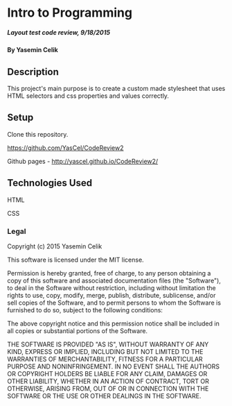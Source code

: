 # Intro to Programming

##### Layout test code review, 9/18/2015

#### By Yasemin Celik

## Description

This project's main purpose is to create a custom made stylesheet that uses HTML selectors and css properties and values correctly.


## Setup

Clone this repository.

https://github.com/YasCel/CodeReview2

Github pages - http://yascel.github.io/CodeReview2/

## Technologies Used

HTML

CSS

### Legal

Copyright (c) 2015 Yasemin Celik

This software is licensed under the MIT license.

Permission is hereby granted, free of charge, to any person obtaining a copy
of this software and associated documentation files (the "Software"), to deal
in the Software without restriction, including without limitation the rights
to use, copy, modify, merge, publish, distribute, sublicense, and/or sell
copies of the Software, and to permit persons to whom the Software is
furnished to do so, subject to the following conditions:

The above copyright notice and this permission notice shall be included in
all copies or substantial portions of the Software.

THE SOFTWARE IS PROVIDED "AS IS", WITHOUT WARRANTY OF ANY KIND, EXPRESS OR
IMPLIED, INCLUDING BUT NOT LIMITED TO THE WARRANTIES OF MERCHANTABILITY,
FITNESS FOR A PARTICULAR PURPOSE AND NONINFRINGEMENT. IN NO EVENT SHALL THE
AUTHORS OR COPYRIGHT HOLDERS BE LIABLE FOR ANY CLAIM, DAMAGES OR OTHER
LIABILITY, WHETHER IN AN ACTION OF CONTRACT, TORT OR OTHERWISE, ARISING FROM,
OUT OF OR IN CONNECTION WITH THE SOFTWARE OR THE USE OR OTHER DEALINGS IN
THE SOFTWARE.
